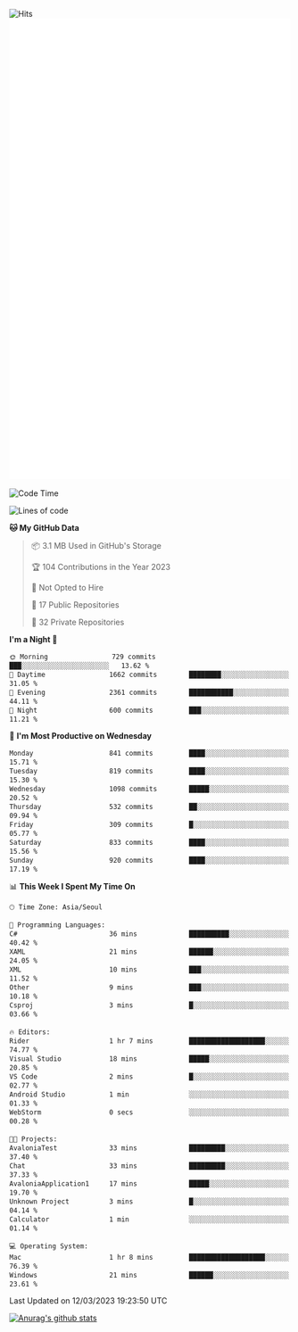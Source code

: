 ![Hits](https://hits.seeyoufarm.com/api/count/incr/badge.svg?url=https%3A%2F%2Fgithub.com%2Fkokose1234&count_bg=%2379C83D&title_bg=%23555555&icon=apple.svg&icon_color=%23E7E7E7&title=hits&edge_flat=false)
<br/>
![Metrics](https://github.com/kokose1234/kokose1234/blob/main/github-metrics.svg)

<!--START_SECTION:waka-->
![Code Time](http://img.shields.io/badge/Code%20Time-780%20hrs%2049%20mins-blue)

![Lines of code](https://img.shields.io/badge/From%20Hello%20World%20I%27ve%20Written-20.0%20million%20lines%20of%20code-blue)

**🐱 My GitHub Data** 

> 📦 3.1 MB Used in GitHub's Storage 
 > 
> 🏆 104 Contributions in the Year 2023
 > 
> 🚫 Not Opted to Hire
 > 
> 📜 17 Public Repositories 
 > 
> 🔑 32 Private Repositories 
 > 
**I'm a Night 🦉** 

```text
🌞 Morning                729 commits         ███░░░░░░░░░░░░░░░░░░░░░░   13.62 % 
🌆 Daytime                1662 commits        ████████░░░░░░░░░░░░░░░░░   31.05 % 
🌃 Evening                2361 commits        ███████████░░░░░░░░░░░░░░   44.11 % 
🌙 Night                  600 commits         ███░░░░░░░░░░░░░░░░░░░░░░   11.21 % 
```
📅 **I'm Most Productive on Wednesday** 

```text
Monday                   841 commits         ████░░░░░░░░░░░░░░░░░░░░░   15.71 % 
Tuesday                  819 commits         ████░░░░░░░░░░░░░░░░░░░░░   15.30 % 
Wednesday                1098 commits        █████░░░░░░░░░░░░░░░░░░░░   20.52 % 
Thursday                 532 commits         ██░░░░░░░░░░░░░░░░░░░░░░░   09.94 % 
Friday                   309 commits         █░░░░░░░░░░░░░░░░░░░░░░░░   05.77 % 
Saturday                 833 commits         ████░░░░░░░░░░░░░░░░░░░░░   15.56 % 
Sunday                   920 commits         ████░░░░░░░░░░░░░░░░░░░░░   17.19 % 
```


📊 **This Week I Spent My Time On** 

```text
🕑︎ Time Zone: Asia/Seoul

💬 Programming Languages: 
C#                       36 mins             ██████████░░░░░░░░░░░░░░░   40.42 % 
XAML                     21 mins             ██████░░░░░░░░░░░░░░░░░░░   24.05 % 
XML                      10 mins             ███░░░░░░░░░░░░░░░░░░░░░░   11.52 % 
Other                    9 mins              ███░░░░░░░░░░░░░░░░░░░░░░   10.18 % 
Csproj                   3 mins              █░░░░░░░░░░░░░░░░░░░░░░░░   03.66 % 

🔥 Editors: 
Rider                    1 hr 7 mins         ███████████████████░░░░░░   74.77 % 
Visual Studio            18 mins             █████░░░░░░░░░░░░░░░░░░░░   20.85 % 
VS Code                  2 mins              █░░░░░░░░░░░░░░░░░░░░░░░░   02.77 % 
Android Studio           1 min               ░░░░░░░░░░░░░░░░░░░░░░░░░   01.33 % 
WebStorm                 0 secs              ░░░░░░░░░░░░░░░░░░░░░░░░░   00.28 % 

🐱‍💻 Projects: 
AvaloniaTest             33 mins             █████████░░░░░░░░░░░░░░░░   37.40 % 
Chat                     33 mins             █████████░░░░░░░░░░░░░░░░   37.33 % 
AvaloniaApplication1     17 mins             █████░░░░░░░░░░░░░░░░░░░░   19.70 % 
Unknown Project          3 mins              █░░░░░░░░░░░░░░░░░░░░░░░░   04.14 % 
Calculator               1 min               ░░░░░░░░░░░░░░░░░░░░░░░░░   01.14 % 

💻 Operating System: 
Mac                      1 hr 8 mins         ███████████████████░░░░░░   76.39 % 
Windows                  21 mins             ██████░░░░░░░░░░░░░░░░░░░   23.61 % 
```


 Last Updated on 12/03/2023 19:23:50 UTC
<!--END_SECTION:waka-->

[![Anurag's github stats](https://github-readme-stats.vercel.app/api?username=kokose1234&theme=dracula)](https://github.com/anuraghazra/github-readme-stats)



	
